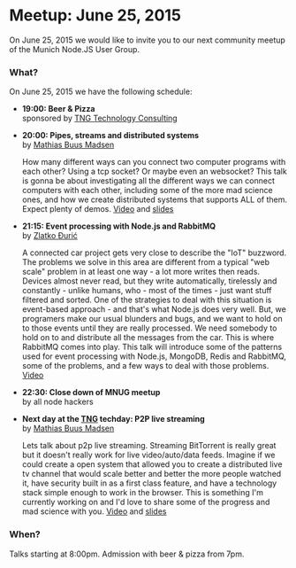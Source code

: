 # Meetup: June 25, 2015

On June 25, 2015 we would like to invite you to our next community meetup of the Munich Node.JS User Group. 

### What?

On June 25, 2015 we have the following schedule:


*   **19:00: Beer & Pizza**  
    sponsored by [TNG Technology Consulting](http://www.tngtech.com)
    
*   **20:00: Pipes, streams and distributed systems**  
    by [Mathias Buus Madsen](/speakers.html#mathiasb)
    
    How many different ways can you connect two computer programs with each
    other? Using a tcp socket? Or maybe even an websocket? This talk is gonna
    be about investigating all the different ways we can connect computers
    with each other, including some of the more mad science ones, and how we create
    distributed systems that supports ALL of them. Expect plenty of demos.
    [Video](https://www.youtube.com/watch?v=hiBalbJ2I2I) and
    [slides](https://github.com/mafintosh/slides/tree/gh-pages/tng-2015)
  
*   **21:15: Event processing with Node.js and RabbitMQ**  
    by [Zlatko Đurić](/speakers.html#zlatkod)
   
    A connected car project gets very close to describe the "IoT" buzzword.
    The problems we solve in this area are different from a typical "web scale"
    problem in at least one way - a lot more writes then reads. Devices almost
    never read, but they write automatically, tirelessly and constantly -
    unlike humans, who - most of the times - just want stuff filtered and
    sorted. One of the strategies to deal with this situation is event-based
    approach - and that's what Node.js does very well. But, we
    programers make our usual blunders and bugs, and we want to hold on to
    those events until they are really processed. We need somebody to hold
    on to and distribute all the messages from the car. This is where
    RabbitMQ comes into play. This talk will introduce some of the patterns
    used for event processing with Node.js, MongoDB, Redis and RabbitMQ,
    some of the problems, and a few ways to deal with those problems. [Video](https://youtu.be/UvXunxM1q6M)
   
*   **22:30: Close down of MNUG meetup**  
    by all node hackers
  
*   **Next day at the [TNG](http://www.tngtech.com) techday: P2P live streaming**  
    by [Mathias Buus Madsen](/speakers.html#mathiasb)
   
    Lets talk about p2p live streaming. Streaming BitTorrent is really great
    but it doesn't really work for live video/auto/data feeds. Imagine if we
    could create a open system that allowed you to create a distributed live tv
    channel that would scale better and better the more people watched it, have
    security built in as a first class feature, and have a technology stack
    simple enough to work in the browser. This is something I'm currently
    working on and I'd love to share some of the progress and mad science with
    you.
    [Video](https://www.youtube.com/watch?v=ioLRKF7fFYc&feature=youtu.be&a) and
    [slides](https://github.com/mafintosh/slides/tree/gh-pages/tng-2015)
   
### When?
 
Talks starting at 8:00pm. Admission with beer & pizza from 7pm.
